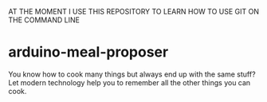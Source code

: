 AT THE MOMENT I USE THIS REPOSITORY TO LEARN HOW TO USE GIT ON THE COMMAND LINE

# arduino-meal-proposer
You know how to cook many things but always end up with the same stuff? Let modern technology help you to remember all the other things you can cook.
